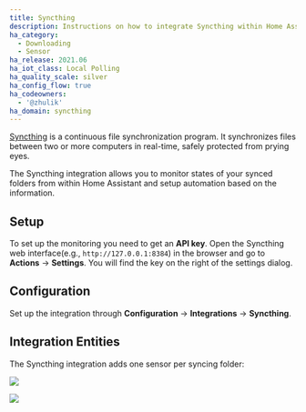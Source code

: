 ```yaml
---
title: Syncthing
description: Instructions on how to integrate Syncthing within Home Assistant.
ha_category:
  - Downloading
  - Sensor
ha_release: 2021.06
ha_iot_class: Local Polling
ha_quality_scale: silver
ha_config_flow: true
ha_codeowners:
  - '@zhulik'
ha_domain: syncthing
---
```


[Syncthing](https://syncthing.net/) is a continuous file synchronization program. It synchronizes files between two or more computers 
in real-time, safely protected from prying eyes.

The Syncthing integration allows you to monitor states of your synced folders from within Home Assistant and setup automation based on the information.

## Setup

To set up the monitoring you need to get an **API key**. Open the Syncthing web 
interface(e.g., `http://127.0.0.1:8384`) in the browser and go to **Actions** -> **Settings**. You will find
the key on the right of the settings dialog.

## Configuration

Set up the integration through **Configuration** -> **Integrations** -> **Syncthing**.
  
## Integration Entities

The Syncthing integration adds one sensor per syncing folder:

<p class='img'>
  <img src='{{site_root}}/images/integrations/syncthing/sensors.png' />
</p>

<p class='img'>
  <img src='{{site_root}}/images/integrations/syncthing/sensor.png' />
</p>

